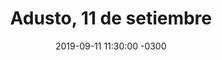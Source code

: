 ---
layout: post
category: Coqueto Escenario
date: 2019-09-11 11:30:00 -0300
title: Adusto, 11 de setiembre
image: https://oceano.uy/api/images/programas/TodoPasa/IMG4411.jpg
summary: El recuerdo de qué estaba haciendo en 2001, lo de siempre. Noticias insólitas, como el hombre que gastó 120 mil dólares que le depositaron por error. El nuevo Fernando Amado, recordado por Adusto hace dos años, y el penal más destructor del mundo en Sierra Leona
file: https://audios.oceanofm.com/programas/TodoPasa/19-09-112amaanaCoquetoescenario.mp3
duration: 23:45
oceanourl: https://oceano.uy/todopasa/coqueto-escenario/19242-adusto-11-de-setiembre
---